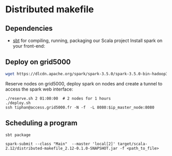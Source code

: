 # Distributed makefile

## Dependencies

- [sbt](https://www.scala-sbt.org/index.html) for compiling, running, packaging our Scala project
Install spark on your front-end:


## Deploy on grid5000
```bash
wget https://dlcdn.apache.org/spark/spark-3.5.0/spark-3.5.0-bin-hadoop3.tgz && tar zxvf spark-3.5.0-bin-hadoop3.tgz
```
Reserve nodes on grid5000, deploy spark on nodes and create a tunnel to access the spark web interface:

```
./reserve.sh 2 01:00:00  # 2 nodes for 1 hours
./deploy.sh
ssh tiphan@access.grid5000.fr -N -f  -L 8080:$ip_master_node:8080
```

## Scheduling a program

```
sbt package

spark-submit --class "Main"  --master 'local[2]' target/scala-2.12/distributed-makefile_2.12-0.1.0-SNAPSHOT.jar -f <path_to_file> 
```